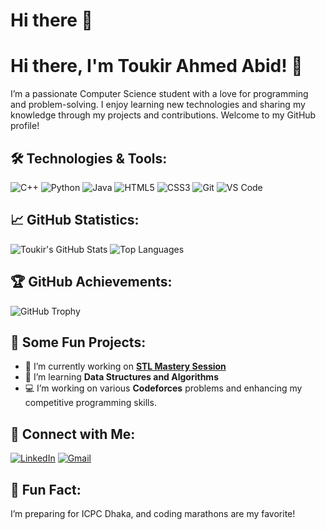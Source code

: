 # Hi there 👋


# Hi there, I'm Toukir Ahmed Abid! 👋

I’m a passionate Computer Science student with a love for programming and problem-solving. I enjoy learning new technologies and sharing my knowledge through my projects and contributions. Welcome to my GitHub profile!

## 🛠️ Technologies & Tools:
![C++](https://img.shields.io/badge/C++-00599C?style=for-the-badge&logo=cplusplus&logoColor=white)
![Python](https://img.shields.io/badge/Python-FFD43B?style=for-the-badge&logo=python&logoColor=blue)
![Java](https://img.shields.io/badge/Java-007396?style=for-the-badge&logo=java&logoColor=white)
![HTML5](https://img.shields.io/badge/HTML5-E34F26?style=for-the-badge&logo=html5&logoColor=white)
![CSS3](https://img.shields.io/badge/CSS3-1572B6?style=for-the-badge&logo=css3&logoColor=white)
![Git](https://img.shields.io/badge/Git-F05032?style=for-the-badge&logo=git&logoColor=white)
![VS Code](https://img.shields.io/badge/VS%20Code-0078D4?style=for-the-badge&logo=visual%20studio%20code&logoColor=white)

## 📈 GitHub Statistics:
![Toukir's GitHub Stats](https://github-readme-stats.vercel.app/api?username=toukir103&show_icons=true&theme=radical)
![Top Languages](https://github-readme-stats.vercel.app/api/top-langs/?username=toukir103&layout=compact&theme=radical)

## 🏆 GitHub Achievements:
![GitHub Trophy](https://github-profile-trophy.vercel.app/?username=toukir103&theme=darkhub&no-bg=true&margin-w=15)

## 🚀 Some Fun Projects:
- 🔭 I’m currently working on **[STL Mastery Session](https://github.com/toukir103/STL-Sessions)**
- 🌱 I’m learning **Data Structures and Algorithms**
- 💻 I’m working on various **Codeforces** problems and enhancing my competitive programming skills.

## 🤝 Connect with Me:
[![LinkedIn](https://img.shields.io/badge/LinkedIn-blue?style=for-the-badge&logo=linkedin&logoColor=white)](https://linkedin.com/in/toukir103)
[![Gmail](https://img.shields.io/badge/Gmail-red?style=for-the-badge&logo=gmail&logoColor=white)](mailto:toukir103@gmail.com)

## 📝 Fun Fact:
I’m preparing for ICPC Dhaka, and coding marathons are my favorite!


